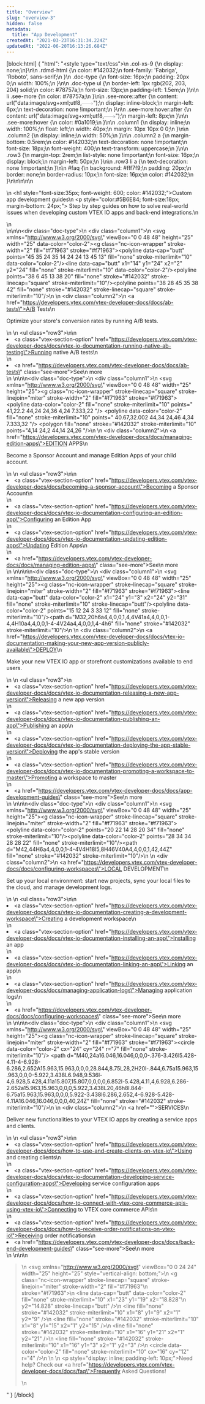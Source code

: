 ```yaml
---
title: "Overview"
slug: "overview-3"
hidden: false
metadata: 
  title: "App Development"
createdAt: "2021-03-23T16:31:34.224Z"
updatedAt: "2022-06-20T16:13:26.684Z"
---
```

[block:html]
{
  "html": "<style type=\"text/css\">\n    .col-xs-9 {\n       display: none;\n}\n\n    .rdmd-html {\n        color: #142032;\n        font-family: 'Fabriga', 'Roboto', sans-serif;\n    }\n    .doc-type {\n        font-size: 16px;\n        padding: 20px 0;\n        width: 100%;\n    }\n\n    .doc-type ul {\n        border-left: 1px rgb(202, 203, 204) solid;\n        color: #78757a;\n        font-size: 13px;\n        padding-left: 1.5em;\n    }\n\n    li .see-more {\n        color: #78757a;\n    }\n\n    .see-more::after {\n        content: url(\"data:image/svg+xml;utf8,<svg xmlns='http://www.w3.org/2000/svg' width='30' height='14' viewBox='0 -8 59 14' fill='none'><path d='M0 7H57' stroke='rgb(120, 117, 122)'></path><path d='M49 1L57.5 7L49 13' stroke='rgb(120, 117, 122)'></path></svg>\");\n        display: inline-block;\n        margin-left: 6px;\n        text-decoration: none !important;\n    }\n\n    .see-more:hover:after {\n        content: url(\"data:image/svg+xml;utf8,<svg xmlns='http://www.w3.org/2000/svg' width='30' height='14' viewBox='0 -8 59 14' fill='none'><path d='M0 7H57' stroke='rgb(20, 32, 50)'></path><path d='M49 1L57.5 7L49 13' stroke='rgb(20, 32, 50)'></path></svg>\");\n        margin-left: 8px;\n    }\n\n    .see-more:hover {\n        color: #0a1019;\n    }\n\n    .column1 {\n        display: inline;\n        width: 100%;\n        float: left;\n        width: 40px;\n        margin: 10px 10px 0 0;\n    }\n\n    .column2 {\n        display: inline;\n        width: 50%;\n    }\n\n    .column2 a {\n        margin-bottom: 0.5rem;\n        color: #142032;\n        text-decoration: none !important;\n        font-size: 18px;\n        font-weight: 400;\n        text-transform: uppercase;\n    }\n\n    .row3 {\n        margin-top: 2rem;\n        list-style: none !important;\n        font-size: 16px;\n        display: block;\n        margin-left: 50px;\n    }\n\n    .row3 li a {\n        text-decoration: none !important;\n    }\n\n    #faq {\n        background: #fff7f9;\n        padding: 20px;\n        border: none;\n        border-radius: 10px;\n        font-size: 16px;\n        color: #142032;\n    }\n</style>\n\n\n\n<div>\n    <h1 style=\"font-size:35px; font-weight: 600; color: #142032;\">Custom app development guides</h1>\n    <p style=\"color:#5B6E84; font-size:18px;  margin-bottom: 24px;\"> Step by step guides on how to solve real-world issues when developing custom VTEX IO apps and back-end integrations.\n</p>\n</div>\n\n\n<div class=\"doc-type\">\n    <div class=\"column1\">\n        <svg xmlns=\"http://www.w3.org/2000/svg\" viewBox=\"0 0 48 48\" height=\"25\" width=\"25\" data-color=\"color-2\"><title>separate</title><g class=\"nc-icon-wrapper\" stroke-width=\"2\" fill=\"#f71963\" stroke=\"#f71963\"><polyline data-cap=\"butt\" points=\"45 35 24 35 14 24 24 13 45 13\" fill=\"none\" stroke-miterlimit=\"10\" data-color=\"color-2\"/><line data-cap=\"butt\" x1=\"14\" y1=\"24\" x2=\"2\" y2=\"24\" fill=\"none\" stroke-miterlimit=\"10\" data-color=\"color-2\"/><polyline points=\"38 6 45 13 38 20\" fill=\"none\" stroke=\"#142032\" stroke-linecap=\"square\" stroke-miterlimit=\"10\"/><polyline points=\"38 28 45 35 38 42\" fill=\"none\" stroke=\"#142032\" stroke-linecap=\"square\" stroke-miterlimit=\"10\"/></g></svg>\n    </div>\n    <div class=\"column2\">\n        <a href=\"https://developers.vtex.com/vtex-developer-docs/docs/ab-tests\">A/B Tests</a>\n        <p>Optimize your store's conversion rates by running A/B tests.</p>\n    </div>\n    <ul class=\"row3\">\n\n        <li><a class=\"vtex-section-option\" href=\"https://developers.vtex.com/vtex-developer-docs/docs/vtex-io-documentation-running-native-ab-testing\">Running native A/B tests\n        </li>\n        <li><a href=\"https://developers.vtex.com/vtex-developer-docs/docs/ab-tests\" class=\"see-more\">See\n                more</a></li>\n    </ul>\n</div>\n\n<div class=\"doc-type\">\n    <div class=\"column1\">\n        <svg xmlns=\"http://www.w3.org/2000/svg\" viewBox=\"0 0 48 48\" width=\"25\" height=\"25\"><title>stack</title><g class=\"nc-icon-wrapper\" stroke-linecap=\"square\" stroke-linejoin=\"miter\" stroke-width=\"2\" fill=\"#f71963\" stroke=\"#f71963\"><polyline data-color=\"color-2\" fill=\"none\" stroke-miterlimit=\"10\" points=\" 41,22.2 44,24 24,36 4,24 7.333,22 \"/> <polyline data-color=\"color-2\" fill=\"none\" stroke-miterlimit=\"10\" points=\" 40.67,32.002 44,34 24,46 4,34 7.333,32 \"/> <polygon fill=\"none\" stroke=\"#142032\" stroke-miterlimit=\"10\" points=\"4,14 24,2 44,14 24,26 \"/></g></svg>\n    </div>\n    <div class=\"column2\">\n        <a href=\"https://developers.vtex.com/vtex-developer-docs/docs/managing-edition-apps\">EDITION APPS</a>\n        <p>Become a Sponsor Account and manage Edition Apps of your child account.</p>\n    </div>\n    <ul class=\"row3\">\n\n        <li><a class=\"vtex-section-option\" href=\"https://developers.vtex.com/vtex-developer-docs/docs/becoming-a-sponsor-account\">Becoming a Sponsor Account\n        </li>\n        <li><a class=\"vtex-section-option\" href=\"https://developers.vtex.com/vtex-developer-docs/docs/vtex-io-documentation-configuring-an-edition-app\">Configuring an Edition App</li>\n        <li><a class=\"vtex-section-option\" href=\"https://developers.vtex.com/vtex-developer-docs/docs/vtex-io-documentation-updating-edition-apps\">Updating Edition Apps\n        </li>\n        <li><a href=\"https://developers.vtex.com/vtex-developer-docs/docs/managing-edition-apps\" class=\"see-more\">See\n                more</a></li>\n    </ul>\n</div>\n\n\n<div class=\"doc-type\">\n    <div class=\"column1\">\n        <svg xmlns=\"http://www.w3.org/2000/svg\" viewBox=\"0 0 48 48\" width=\"25\" height=\"25\"><title>upload</title><g class=\"nc-icon-wrapper\" stroke-linecap=\"square\" stroke-linejoin=\"miter\" stroke-width=\"2\" fill=\"#f71963\" stroke=\"#f71963\"><line data-cap=\"butt\" data-color=\"color-2\" x1=\"24\" y1=\"3\" x2=\"24\" y2=\"31\" fill=\"none\" stroke-miterlimit=\"10\" stroke-linecap=\"butt\"/><polyline data-color=\"color-2\" points=\"15 12 24 3 33 12\" fill=\"none\" stroke-miterlimit=\"10\"/><path d=\"M32,20h6a4,4,0,0,1,4,4V41a4,4,0,0,1-4,4H10a4,4,0,0,1-4-4V24a4,4,0,0,1,4-4h6\" fill=\"none\" stroke=\"#142032\" stroke-miterlimit=\"10\"/></g></svg>\n    </div>\n    <div class=\"column2\">\n        <a href=\"https://developers.vtex.com/vtex-developer-docs/docs/vtex-io-documentation-making-your-new-app-version-publicly-available\">DEPLOY</a>\n        <p>Make your new VTEX IO app or storefront customizations available to end users.</p>\n    </div>\n    <ul class=\"row3\">\n              <li><a class=\"vtex-section-option\" href=\"https://developers.vtex.com/vtex-developer-docs/docs/vtex-io-documentation-releasing-a-new-app-version\">Releasing a new app version</li>\n        <li><a class=\"vtex-section-option\" href=\"https://developers.vtex.com/vtex-developer-docs/docs/vtex-io-documentation-publishing-an-app\">Publishing an app\n        </li>\n          <li><a class=\"vtex-section-option\" href=\"https://developers.vtex.com/vtex-developer-docs/docs/vtex-io-documentation-deploying-the-app-stable-version\">Deploying the app's stable version</li>\n                  <li><a class=\"vtex-section-option\" href=\"https://developers.vtex.com/vtex-developer-docs/docs/vtex-io-documentation-promoting-a-workspace-to-master\">Promoting a workspace to master</li>\n        <li><a href=\"https://developers.vtex.com/vtex-developer-docs/docs/app-development-guides\" class=\"see-more\">See\n                more</a></li>\n    </ul>\n</div>\n\n<div class=\"doc-type\">\n    <div class=\"column1\">\n        <svg xmlns=\"http://www.w3.org/2000/svg\" viewBox=\"0 0 48 48\" width=\"25\" height=\"25\"><title>folder dev</title><g class=\"nc-icon-wrapper\" stroke-linecap=\"square\" stroke-linejoin=\"miter\" stroke-width=\"2\" fill=\"#f71963\" stroke=\"#f71963\"><polyline data-color=\"color-2\" points=\"20 22 14 28 20 34\" fill=\"none\" stroke-miterlimit=\"10\"/><polyline data-color=\"color-2\" points=\"28 34 34 28 28 22\" fill=\"none\" stroke-miterlimit=\"10\"/><path d=\"M42,44H6a4,4,0,0,1-4-4V4H18l5,8H46V40A4,4,0,0,1,42,44Z\" fill=\"none\" stroke=\"#142032\" stroke-miterlimit=\"10\"/></g></svg>\n    </div>\n    <div class=\"column2\">\n        <a href=\"https://developers.vtex.com/vtex-developer-docs/docs/configuring-workspaces\">LOCAL DEVELOPMENT</a>\n        <p>Set up your local environment: start new projects, sync your local files to the cloud, and manage development logs.</p>\n    </div>\n    <ul class=\"row3\">\n\n        <li><a class=\"vtex-section-option\" href=\"https://developers.vtex.com/vtex-developer-docs/docs/vtex-io-documentation-creating-a-development-workspace\">Creating a development workspace\n        </li>\n        <li><a class=\"vtex-section-option\" href=\"https://developers.vtex.com/vtex-developer-docs/docs/vtex-io-documentation-installing-an-app\">Installing an app</li>\n        <li><a class=\"vtex-section-option\" href=\"https://developers.vtex.com/vtex-developer-docs/docs/vtex-io-documentation-linking-an-app\">Linking an app\n        </li>\n        <li><a class=\"vtex-section-option\" href=\"https://developers.vtex.com/vtex-developer-docs/docs/managing-application-logs\">Managing application logs\n        </li>\n        <li><a href=\"https://developers.vtex.com/vtex-developer-docs/docs/configuring-workspaces\" class=\"see-more\">See\n                more</a></li>\n    </ul>\n</div>\n\n<div class=\"doc-type\">\n    <div class=\"column1\">\n        <svg xmlns=\"http://www.w3.org/2000/svg\" viewBox=\"0 0 48 48\" width=\"25\" height=\"25\"><title>settings gear</title><g class=\"nc-icon-wrapper\" stroke-linecap=\"square\" stroke-linejoin=\"miter\" stroke-width=\"2\" fill=\"#f71963\" stroke=\"#f71963\"><circle data-color=\"color-2\" cx=\"24\" cy=\"24\" r=\"7\" fill=\"none\" stroke-miterlimit=\"10\"/> <path d=\"M40,24a16.046,16.046,0,0,0-.376-3.426l5.428-4.11-4-6.928-6.286,2.652A15.963,15.963,0,0,0,28.844,8.75L28,2H20l-.844,6.75a15.963,15.963,0,0,0-5.922,3.438L6.948,9.536l-4,6.928,5.428,4.11a15.807,15.807,0,0,0,0,6.852l-5.428,4.11,4,6.928,6.286-2.652a15.963,15.963,0,0,0,5.922,3.438L20,46h8l.844-6.75a15.963,15.963,0,0,0,5.922-3.438l6.286,2.652,4-6.928-5.428-4.11A16.046,16.046,0,0,0,40,24Z\" fill=\"none\" stroke=\"#142032\" stroke-miterlimit=\"10\"/></g></svg>\n    </div>\n    <div class=\"column2\">\n        <a href=\"\">SERVICES</a>\n        <p>Deliver new functionalities to your VTEX IO apps by creating a service apps and clients.</p>\n    </div>\n    <ul class=\"row3\">\n\n        <li><a class=\"vtex-section-option\" href=\"https://developers.vtex.com/vtex-developer-docs/docs/how-to-use-and-create-clients-on-vtex-io\">Using and creating clients\n        </li>\n        <li><a class=\"vtex-section-option\" href=\"https://developers.vtex.com/vtex-developer-docs/docs/vtex-io-documentation-developing-service-configuration-apps\">Developing service configuration apps</li>\n        <li><a class=\"vtex-section-option\" href=\"https://developers.vtex.com/vtex-developer-docs/docs/how-to-connect-with-vtex-core-commerce-apis-using-vtex-io\">Connecting to VTEX core commerce APIs\n        </li>\n        <li><a class=\"vtex-section-option\" href=\"https://developers.vtex.com/vtex-developer-docs/docs/how-to-receive-order-notifications-on-vtex-io\">Receiving order notifications\n        <li><a href=\"https://developers.vtex.com/vtex-developer-docs/docs/back-end-development-guides\" class=\"see-more\">See\n                more</a></li>\n    </ul>\n</div>\n\n<blockquote id='faq'>\n    <svg xmlns=\"http://www.w3.org/2000/svg\" viewBox=\"0 0 24 24\" width=\"25\" height=\"25\" style=\"vertical-align: bottom;\">\n        <g class=\"nc-icon-wrapper\" stroke-linecap=\"square\" stroke-linejoin=\"miter\" stroke-width=\"2\" fill=\"#f71963\"\n            stroke=\"#f71963\">\n            <line data-cap=\"butt\" data-color=\"color-2\" fill=\"none\" stroke-miterlimit=\"10\" x1=\"23\" y1=\"19\" x2=\"18.828\"\n                y2=\"14.828\" stroke-linecap=\"butt\" />\n            <line fill=\"none\" stroke=\"#142032\" stroke-miterlimit=\"10\" x1=\"8\" y1=\"9\" x2=\"1\" y2=\"9\" />\n            <line fill=\"none\" stroke=\"#142032\" stroke-miterlimit=\"10\" x1=\"8\" y1=\"15\" x2=\"1\" y2=\"15\" />\n            <line fill=\"none\" stroke=\"#142032\" stroke-miterlimit=\"10\" x1=\"16\" y1=\"21\" x2=\"1\" y2=\"21\" />\n            <line fill=\"none\" stroke=\"#142032\" stroke-miterlimit=\"10\" x1=\"16\" y1=\"3\" x2=\"1\" y2=\"3\" />\n            <circle data-color=\"color-2\" fill=\"none\" stroke-miterlimit=\"10\" cx=\"16\" cy=\"12\" r=\"4\" />\n        </g>\n    </svg>\n    <p style=\"display: inline; padding-left: 10px;\">Need help? Check our <a href=\"https://developers.vtex.com/vtex-developer-docs/docs/faq\">Frequently Asked Questions!</a></p>\n</blockquote>"
}
[/block]